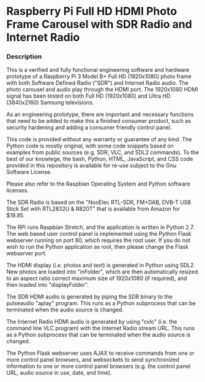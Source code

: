 # Raspberry Pi Full HD HDMI Photo Frame Carousel with SDR Radio and Internet Radio

### Description

This is a verified and fully functional engineering software and hardware prototype of a Raspberry Pi 3 Model B+ Full HD (1920x1080) photo frame with both Software Defined Radio ("SDR") and Internet Radio audio. The photo carousel and audio play through the HDMI port. The 1920x1080 HDMI signal has been tested on both Full HD (1920x1080) and Ultra HD (3840x2160) Samsung televisions.

As an engineering prototype, there are important and necessary functions that need to be added to make this a finished consumer product, such as security hardening and adding a consumer friendly control panel.

This code is provided without any warranty or guarantee of any kind. The Python code is mostly original, with some code snippets based on examples from public sources (e.g. SDR, VLC, and SDL2 commands). To the best of our knowlege, the bash, Python, HTML, JavaScript, and CSS code provided in this repository is available for re-use subject to the Gnu Software License.

Please also refer to the Raspbian Operating System and Python software licenses.

The SDR Radio is based on the "NooElec RTL-SDR, FM+DAB, DVB-T USB Stick Set with RTL2832U & R820T" that is available from Amazon for $19.95.

The RPi runs Raspbian Stretch, and the application is written in Python 2.7. The web based user control panel is implemented using the Python Flask webserver running on port 80, which requires the root user. If you do not wish to run the Python application as root, then please change the Flask webserver port.

The HDMI display (i.e. photos and text) is generated in Python using SDL2. New photos are loaded into "inFolder", which are then automatically resized to an aspect ratio correct maximum size of 1920x1080 (if required), and then loaded into "displayFolder".

The SDR HDMI audio is generated by piping the SDR binary to the pulseaudio "aplay" program. This runs as a Python subprocess that can be terminated when the audio source is changed.

The Internet Radio HDMI audio is generated by using "cvlc" (i.e. the command line VLC program) with the Internet Radio stream URL. This runs as a Python subprocess that can be terminated when the audio source is changed.

The Python Flask webserver uses AJAX to receive commands from one or more control panel browsers, and websockets to send synchronized information to one or more control panel browsers (e.g. the control panel URL, audio source in use, date, and time).









